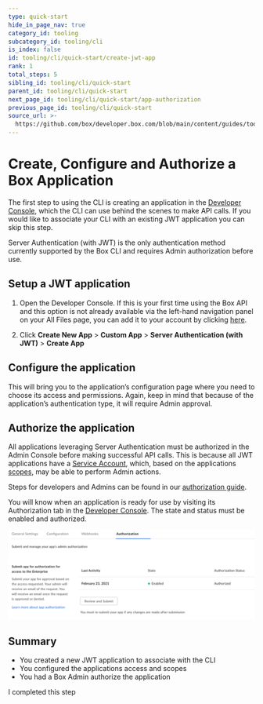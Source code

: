 ```yaml
---
type: quick-start
hide_in_page_nav: true
category_id: tooling
subcategory_id: tooling/cli
is_index: false
id: tooling/cli/quick-start/create-jwt-app
rank: 1
total_steps: 5
sibling_id: tooling/cli/quick-start
parent_id: tooling/cli/quick-start
next_page_id: tooling/cli/quick-start/app-authorization
previous_page_id: tooling/cli/quick-start
source_url: >-
  https://github.com/box/developer.box.com/blob/main/content/guides/tooling/cli/quick-start/1-create-jwt-app.md
---
```

# Create, Configure and Authorize a Box Application

The first step to using the CLI is creating an application in the
[Developer Console][dc], which the CLI can use behind the scenes to make API
calls. If you would like to associate your CLI with an existing JWT application
you can skip this step.

<Message warning>

Server Authentication (with JWT) is the only authentication method currently
supported by the Box CLI and requires Admin authorization before use.

</Message>

## Setup a JWT application

1. Open the Developer Console. If this is your first time using the Box API and
   this option is not already available via the left-hand navigation panel on
   your All Files page, you can add it to your account by clicking [here][dc].

2. Click **Create New App** > **Custom App** > **Server Authentication
   (with JWT)** > **Create App**

## Configure the application

This will bring you to the application’s configuration page where you need to
choose its access and permissions. Again, keep in mind that because of the
application’s authentication type, it will require Admin approval.

## Authorize the application

All applications leveraging Server Authentication must be authorized in the
Admin Console before making successful API calls. This is because all JWT
applications have a [Service Account][sa], which, based on the applications
[scopes][scopes], may be able to perform Admin actions.

Steps for developers and Admins can be found in our [authorization guide][ag].

You will know when an application is ready for use by visiting its Authorization
tab in the [Developer Console][dc]. The state and status must be enabled and
authorized.

<ImageFrame center>

![App Authorized](./app-authorized.png)

</ImageFrame>

## Summary

* You created a new JWT application to associate with the CLI
* You configured the applications access and scopes
* You had a Box Admin authorize the application

<Next>

I completed this step

</Next>

[dc]: https://app.box.com/developers/console
[sa]: g://authentication/user-types/service-account/
[scopes]: g://api-calls/permissions-and-errors/scopes/
[ag]: g://applications/custom-apps/app-approval/